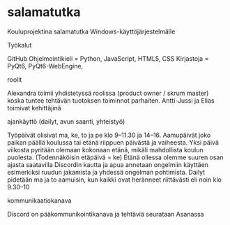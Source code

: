 # salamatutka
Kouluprojektina salamatutka Windows-käyttöjärjestelmälle


Työkalut

GitHub
Ohjelmointikieli = Python, JavaScript, HTML5, CSS
Kirjastoja = PyQt6, PyQt6-WebEngine, 


roolit

Alexandra toimii yhdistetyssä roolissa (product owner / skrum master) koska tuntee tehtävän tuotoksen toiminnot parhaiten.
Antti-Jussi ja Elias toimivat kehittäjinä


ajankäyttö (dailyt, avun saanti, yhteistyö)

Työpäivät olisivat ma, ke, to ja pe klo 9–11.30 ja 14–16. Aamupäivät joko paikan päällä koulussa tai etänä riippuen päivästä ja  vaiheesta. Yksi päivä viikosta pyritään olemaan kokonaan etänä, mikäli mahdollista koulun puolesta. (Todennäköisin etäpäivä = ke)
Etänä ollessa olemme suuren osan ajasta saatavilla Discordin kautta ja apua annetaan ongelmiin käyttäen esimerkiksi ruudun jakamista ja yhdessä ongelman pohtimista.
Dailyt pidetään ma ja to aamuisin, kun kaikki ovat heränneet riittävästi eli noin klo 9.30–10


kommunikaatiokanava

Discord on pääkommunikointikanava ja tehtäviä seurataan Asanassa
